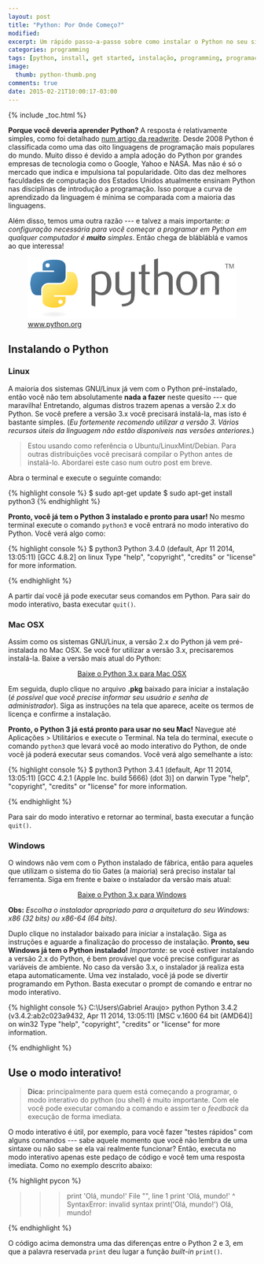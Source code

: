 ```yaml
---
layout: post
title: "Python: Por Onde Começo?"
modified:
excerpt: Um rápido passo-a-passo sobre como instalar o Python no seu sistema Linux, Max OSX ou Windows.
categories: programming
tags: [python, install, get started, instalação, programming, programação]
image:
  thumb: python-thumb.png
comments: true
date: 2015-02-21T10:00:17-03:00
---
```


{% include _toc.html %}

**Porque você deveria aprender Python?** A resposta é relativamente simples, como foi detalhado [num artigo da readwrite](http://readwrite.com/2014/07/08/what-makes-python-easy-to-learn). Desde 2008 Python é classificada como uma das oito linguagens de programação mais populares do mundo. Muito disso é devido a ampla adoção do Python por grandes empresas de tecnologia como o Google, Yahoo e NASA. Mas não é só o mercado que indica e impulsiona tal popularidade. Oito das dez melhores faculdades de computação dos Estados Unidos atualmente ensinam Python nas disciplinas de introdução a programação. Isso porque a curva de aprendizado da linguagem é mínima se comparada com a maioria das linguagens.

Além disso, temos uma outra razão --- e talvez a mais importante: *a configuração necessária para você começar a programar em Python em qualquer computador é **muito** simples*. Então chega de blábláblá e vamos ao que interessa!


<figure>
	<img src="/images/python-logo.png">
	<figcaption><a href="https://www.python.org/community/logos/" title="Python logo at www.python.org">www.python.org</a></figcaption>
</figure>

## Instalando o Python

### Linux

A maioria dos sistemas GNU/Linux já vem com o Python pré-instalado, então você não tem absolutamente **nada a fazer** neste quesito --- que maravilha! Entretando, algumas distros trazem apenas a versão 2.x do Python. Se você prefere a versão 3.x você precisará instalá-la, mas isto é bastante simples. (*Eu fortemente recomendo utilizar a versão 3. Vários recursos úteis da linguagem não estão disponíveis nas versões anteriores*.)

> Estou usando como referência o Ubuntu/LinuxMint/Debian. Para outras distribuições você precisará compilar o Python antes de instalá-lo. Abordarei este caso num outro post em breve.

Abra o terminal e execute o seguinte comando:

{% highlight console %}
$ sudo apt-get update
$ sudo apt-get install python3
{% endhighlight %}

**Pronto, você já tem o Python 3 instalado e pronto para usar!** No mesmo terminal execute o comando `python3` e você entrará no modo interativo do Python. Você verá algo como:

{% highlight console %}
$ python3
Python 3.4.0 (default, Apr 11 2014, 13:05:11)
[GCC 4.8.2] on linux
Type "help", "copyright", "credits" or "license" for more information.
>>>
{% endhighlight %}

A partir daí você já pode executar seus comandos em Python. Para sair do modo interativo, basta executar `quit()`.

### Mac OSX

Assim como os sistemas GNU/Linux, a versão 2.x do Python já vem pré-instalada no Mac OSX. Se você for utilizar a versão 3.x, precisaremos instalá-la. Baixe a versão mais atual do Python:

<p style="margin-top: 0px; text-indent: 0; text-align: center; text-align: -moz-center;">
<a markdown="0" href="https://www.python.org/downloads/" class="btn">Baixe o Python 3.x para Mac OSX</a>
</p>

Em seguida, duplo clique no arquivo **.pkg** baixado para iniciar a instalação (*é possível que você precise informar seu usuário e senha de administrador*). Siga as instruções na tela que aparece, aceite os termos de licença e confirme a instalação.

**Pronto, o Python 3 já está pronto para usar no seu Mac!** Navegue até Aplicações > Utilitários e execute o Terminal. Na tela do terminal, execute o comando `python3` que levará você ao modo interativo do Python, de onde vocẽ já poderá executar seus comandos. Você verá algo semelhante a isto:

{% highlight console %}
$ python3
Python 3.4.1 (default, Apr 11 2014, 13:05:11)
[GCC 4.2.1 (Apple Inc. build 5666) (dot 3)] on darwin
Type "help", "copyright", "credits" or "license" for more information.
>>>
{% endhighlight %}

Para sair do modo interativo e retornar ao terminal, basta executar a função `quit()`.

### Windows

O windows não vem com o Python instalado de fábrica, então para aqueles que utilizam o sistema do tio Gates (a maioria) será preciso instalar tal ferramenta. Siga em frente e baixe o instalador da versão mais atual:

<p style="margin-top: 0px; text-indent: 0; text-align: center; text-align: -moz-center;">
<a markdown="0" href="https://www.python.org/downloads/" class="btn">Baixe o Python 3.x para Windows</a>
</p>

**Obs:** *Escolha o instalador apropriado para a arquitetura do seu Windows: x86 (32 bits) ou x86-64 (64 bits)*.

Duplo clique no instalador baixado para iniciar a instalação. Siga as instruções e aguarde a finalização do processo de instalação. **Pronto, seu Windows já tem o Python instalado!** *Importante*: se vocẽ estiver instalando a versão 2.x do Python, é bem provável que você precise configurar as variáveis de ambiente. No caso da versão 3.x, o instalador já realiza esta etapa automaticamente. Uma vez instalado, você já pode se divertir programando em Python. Basta executar o prompt de comando e entrar no modo interativo.

{% highlight console %}
C:\Users\Gabriel Araujo> python
Python 3.4.2 (v3.4.2:ab2c023a9432, Apr 11 2014, 13:05:11) [MSC v.1600 64 bit (AMD64)] on win32
Type "help", "copyright", "credits" or "license" for more information.
>>>
{% endhighlight %}



## Use o modo interativo!

> **Dica:** principalmente para quem está começando a programar, o modo interativo do python (ou shell) é muito importante. Com ele você pode executar comando a comando e assim ter o *feedback* da execução de forma imediata.

O modo interativo é útil, por exemplo, para você fazer "testes rápidos" com alguns comandos --- sabe aquele momento que você não lembra de uma sintaxe ou não sabe se ela vai realmente funcionar? Então, executa no modo interativo apenas este pedaço de código e você tem uma resposta imediata. Como no exemplo descrito abaixo:

{% highlight pycon %}
>>> print 'Olá, mundo!'
  File "<stdin>", line 1
    print 'Olá, mundo!'
                      ^
SyntaxError: invalid syntax
>>> print('Olá, mundo!')
Olá, mundo!
>>>
{% endhighlight %}

O código acima demonstra uma das diferenças entre o Python 2 e 3, em que a palavra reservada `print` deu lugar a função *built-in* `print()`.
